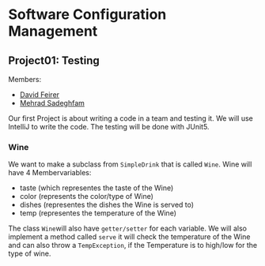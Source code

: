 # Software Configuration Management #

## Project01: Testing ###

Members:
* [David Feirer](https://github.com/DavidFeirer)
* [Mehrad Sadeghfam](https://github.com/Mehrad876)

Our first Project is about writing a code in a team and testing it.
We will use IntelliJ to write the code. The testing will be done with JUnit5.



### Wine ###

We want to make a subclass from `SimpleDrink` that is called `Wine`.
Wine will have 4 Membervariables:

* taste (which representes the taste of the Wine)
* color (represents the color/type of Wine)
* dishes (representes the dishes the Wine is served to)
* temp (representes the temperature of the Wine)

The class `Wine`will also have `getter/setter` for each variable.
We will also implement a method called `serve` it will check the temperature of the Wine and can also throw a `TempException`, if the Temperature is to high/low for the type of wine.
